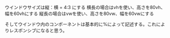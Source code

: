 ウインドウサイズは縦：横 = 4:3 にする
横長の場合はvhを使い、高さを80vh、幅を60vhにする
縦長の場合はvwを使い、高さを80vw、幅を60vwにする

そしてウインドウ内のコンポーネントは基本的に%によって記述する。これによりレスポンシブになると思う。